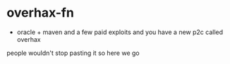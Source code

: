 # overhax-fn

- oracle + maven and a few paid exploits and you have a new p2c called overhax


people wouldn't stop pasting it so here we go 
